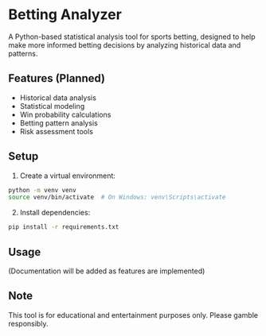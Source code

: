 # Betting Analyzer

A Python-based statistical analysis tool for sports betting, designed to help make more informed betting decisions by analyzing historical data and patterns.

## Features (Planned)
- Historical data analysis
- Statistical modeling
- Win probability calculations
- Betting pattern analysis
- Risk assessment tools

## Setup
1. Create a virtual environment:
```bash
python -m venv venv
source venv/bin/activate  # On Windows: venv\Scripts\activate
```

2. Install dependencies:
```bash
pip install -r requirements.txt
```

## Usage
(Documentation will be added as features are implemented)

## Note
This tool is for educational and entertainment purposes only. Please gamble responsibly.
